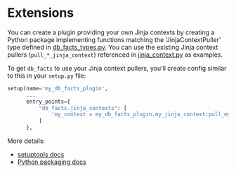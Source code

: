 # Extensions

You can create a plugin providing your own Jinja contexts by creating a Python package
implementing functions matching the 'JinjaContextPuller' type defined in
[db_facts_types.py](https://github.com/bluelabsio/db-facts/blob/master/db_facts/db_facts_types.py).
You can use the existing Jinja context pullers
(`pull_*_jinja_context`) referenced in
[jinja_context.py](https://github.com/bluelabsio/db-facts/blob/master/db_facts/jinja_context.py)
as examples.

To get `db_facts` to use your Jinja context pullers, you'll create
config similar to this in your `setup.py` file:

```python
setup(name='my_db_facts_plugin',
      ...
      entry_points={
          "db_facts.jinja_contexts": [
              'my_context = my_db_facts_plugin.my_jinja_context:pull_my_jinja_context',
          ]
      },
```

More details:

* [setuptools docs](https://setuptools.readthedocs.io/en/latest/setuptools.html#dynamic-discovery-of-services-and-plugins)
* [Python packaging docs](https://packaging.python.org/guides/creating-and-discovering-plugins/#using-naming-convention)
